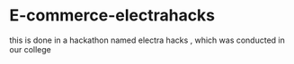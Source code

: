 # E-commerce-electrahacks
this is done in a hackathon named electra hacks , which was conducted in our college

